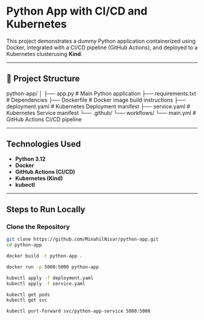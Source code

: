 #  Python App with CI/CD and Kubernetes

This project demonstrates a dummy Python application containerized using Docker, integrated with a CI/CD pipeline (GitHub Actions), and deployed to a Kubernetes clusterusing **Kind**.

---

## 🧩 Project Structure

python-app/
│
├── app.py # Main Python application
├── requirements.txt # Dependencies
├── Dockerfile # Docker image build instructions
├── deployment.yaml # Kubernetes Deployment manifest
├── service.yaml # Kubernetes Service manifest
└── .github/
└── workflows/
└── main.yml # GitHub Actions CI/CD pipeline


---

##  Technologies Used

- **Python 3.12**
- **Docker**
- **GitHub Actions (CI/CD)**
- **Kubernetes (Kind)**
- **kubectl**

---

##  Steps to Run Locally

###  Clone the Repository
```bash
git clone https://github.com/MinahilNisar/python-app.git
cd python-app

docker build -t python-app .

docker run -p 5000:5000 python-app

kubectl apply -f deployment.yaml
kubectl apply -f service.yaml

kubectl get pods
kubectl get svc

kubectl port-forward svc/python-app-service 5000:5000


